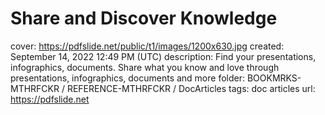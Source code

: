# Share and Discover Knowledge

cover: https://pdfslide.net/public/t1/images/1200x630.jpg
created: September 14, 2022 12:49 PM (UTC)
description: Find your presentations, infographics, documents. Share what you know and love through presentations, infographics, documents and more
folder: BOOKMRKS-MTHRFCKR / REFERENCE-MTHRFCKR / DocArticles
tags: doc articles
url: https://pdfslide.net